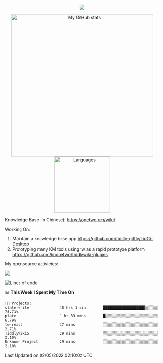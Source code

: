 <a href="https://github.com/linonetwo">
    <p align="center">
        <img src="https://github-profile-trophy.vercel.app/?username=linonetwo&column=7&theme=onedark"/>
    </p>
</a>
<a align="center" href="https://github.com/linonetwo">
  <p align="center">
    <img src="https://github-readme-stats.vercel.app/api?username=linonetwo&show_icons=true&count_private=true" alt="My GitHub stats" width="465"/>
    <img src="https://github-readme-stats.vercel.app/api/top-langs/?username=linonetwo&layout=compact&langs_count=10" alt="Languages" height="183">
  </p>
</a>

Knowledge Base (In Chinese): https://onetwo.ren/wiki/

Working On: 

1. Maintain a knowledge base app https://github.com/tiddly-gittly/TidGi-Desktop
1. Prototyping many KM tools using tw as a rapid prototype platform https://github.com/linonetwo/tiddlywiki-plugins

My opensource activieies:

![](https://visitor-badge.glitch.me/badge?page_id=linonetwo.linonetwo)

<!--START_SECTION:waka-->
![Lines of code](https://img.shields.io/badge/From%20Hello%20World%20I%27ve%20Written-2%20Million%20lines%20of%20code-blue)

📊 **This Week I Spent My Time On** 

```text
🐱‍💻 Projects: 
slate-write              18 hrs 1 min        ███████████████████░░░░░░   78.71% 
plate                    1 hr 33 mins        █░░░░░░░░░░░░░░░░░░░░░░░░   6.79% 
tw-react                 37 mins             ░░░░░░░░░░░░░░░░░░░░░░░░░   2.71% 
TiddlyWiki5              29 mins             ░░░░░░░░░░░░░░░░░░░░░░░░░   2.18% 
Unknown Project          29 mins             ░░░░░░░░░░░░░░░░░░░░░░░░░   2.18%

```


 Last Updated on 02/05/2022 02:10:02 UTC
<!--END_SECTION:waka-->
